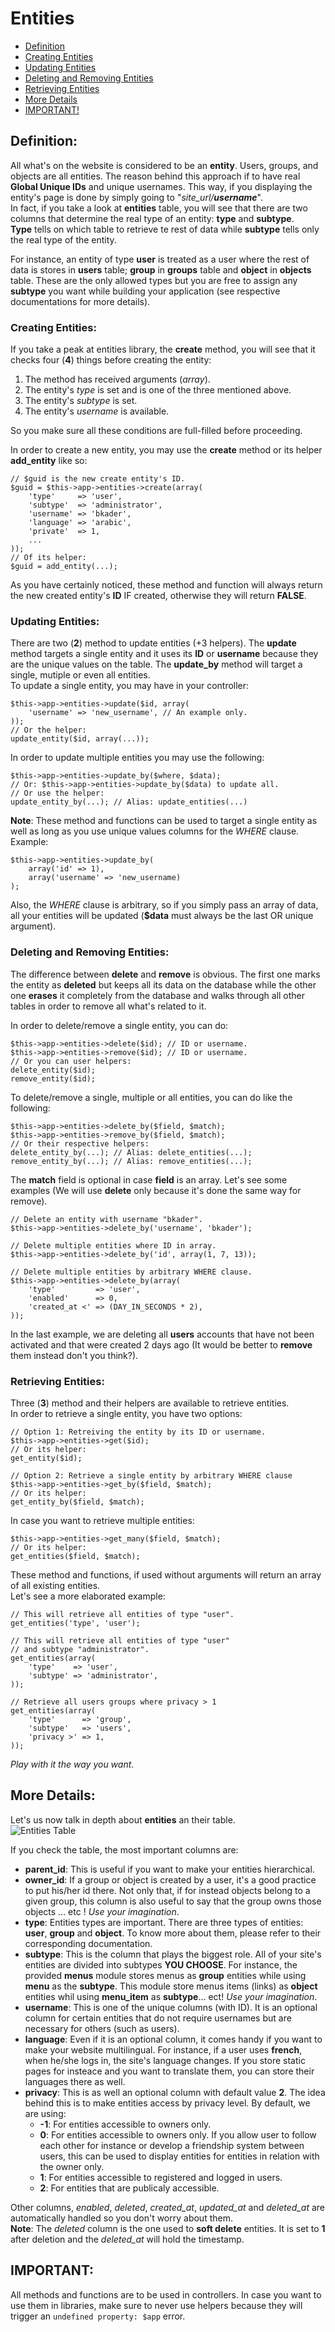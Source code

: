 # Entities

* [Definition](#markdown-header-definition)  
* [Creating Entities](#markdown-header-creating-entities)
* [Updating Entities](#markdown-header-updating-entities)
* [Deleting and Removing Entities](#markdown-header-deleting-and-removing-entities)
* [Retrieving Entities](#markdown-header-retrieving-entities)
* [More Details](#markdown-header-more-details)
* [IMPORTANT!](#markdown-header-important)  

## Definition:
All what's on the website is considered to be an **entity**. Users, groups, and objects are all entities. The reason behind this approach if to have real **Global Unique IDs** and unique usernames. This way, if you displaying the entity's page is done by simply going to "*site_url/__username__*".  
In fact, if you take a look at **entities** table, you will see that there are two columns that determine the real type of an entity: **type** and **subtype**.  
**Type** tells on which table to retrieve te rest of data while **subtype** tells only the real type of the entity.  

For instance, an entity of type **user** is treated as a user where the rest of data is stores in **users** table; **group** in **groups** table and **object** in **objects** table. These are the only allowed types but you are free to assign any **subtype** you want while building your application (see respective documentations for more details).

### Creating Entities:
If you take a peak at entities library, the **create** method, you will see that it checks four (**4**) things before creating the entity:  
1. The method has received arguments (*array*).
2. The entity's *type* is set and is one of the three mentioned above.
3. The entity's *subtype* is set.
4. The entity's *username* is available.

So you make sure all these conditions are full-filled before proceeding.  

In order to create a new entity, you may use the **create** method or its helper **add_entity** like so:  

    // $guid is the new create entity's ID.
    $guid = $this->app->entities->create(array(
	    'type'     => 'user',
	    'subtype'  => 'administrator',
	    'username' => 'bkader',
	    'language' => 'arabic',
	    'private'  => 1,
	    ...
    ));
    // Of its helper:
    $guid = add_entity(...);
As you have certainly noticed, these method and function will always return the new created entity's **ID** IF created, otherwise they will return **FALSE**.

### Updating Entities:
There are two (**2**) method to update entities (+3 helpers). The **update** method targets a single entity and it uses its **ID** or **username** because they are the unique values on the table. The **update_by** method will target a single, mutiple or even all entities.  
To update a single entity, you may have in your controller:  

    $this->app->entities->update($id, array(
	    'username' => 'new_username', // An example only.
    ));
    // Or the helper:
    update_entity($id, array(...));
In order to update multiple entities you may use the following:   

    $this->app->entities->update_by($where, $data);
    // Or: $this->app->entities->update_by($data) to update all.
    // Or use the helper:
    update_entity_by(...); // Alias: update_entities(...)
**Note**: These method and functions can be used to target a single entity as well as long as you use unique values columns for the *WHERE* clause. Example:

    $this->app->entities->update_by(
	    array('id' => 1), 
	    array('username' => 'new_username)
    );
Also, the *WHERE* clause is arbitrary, so if you simply pass an array of data, all your entities will be updated (**$data** must always be the last OR unique argument).

### Deleting and Removing Entities:
The difference between **delete** and **remove** is obvious. The first one marks the entity as **deleted** but keeps all its data on the database while the other one **erases** it completely from the database and walks through all other tables in order to remove all what's related to it.  

In order to delete/remove a single entity, you can do:  

    $this->app->entities->delete($id); // ID or username.
    $this->app->entities->remove($id); // ID or username.
    // Or you can user helpers:
    delete_entity($id);
    remove_entity($id);
To delete/remove a single, multiple or all entities, you can do like the following:  

    $this->app->entities->delete_by($field, $match);
    $this->app->entities->remove_by($field, $match);
    // Or their respective helpers:
    delete_entity_by(...); // Alias: delete_entities(...);
    remove_entity_by(...); // Alias: remove_entities(...);
The **match** field is optional in case **field** is an array. Let's see some examples (We will use **delete** only because it's done the same way for remove).  

    // Delete an entity with username "bkader".
    $this->app->entities->delete_by('username', 'bkader');

    // Delete multiple entities where ID in array.
    $this->app->entities->delete_by('id', array(1, 7, 13));

    // Delete multiple entities by arbitrary WHERE clause.
    $this->app->entities->delete_by(array(
	    'type'         => 'user',
	    'enabled'      => 0,
	    'created_at <' => (DAY_IN_SECONDS * 2),
    ));
In the last example, we are deleting all **users** accounts that have not been activated and that were created 2 days ago (It would be better to **remove** them instead don't you think?).

### Retrieving Entities:
Three (**3**) method and their helpers are available to retrieve entities.  
In order to retrieve a single entity, you have two options:

    // Option 1: Retreiving the entity by its ID or username.
    $this->app->entities->get($id);
    // Or its helper:
    get_entity($id);

    // Option 2: Retrieve a single entity by arbitrary WHERE clause
    $this->app->entities->get_by($field, $match);
    // Or its helper:
    get_entity_by($field, $match);
In case you want to retrieve multiple entities:  

    $this->app->entities->get_many($field, $match);
    // Or its helper:
    get_entities($field, $match);
These method and functions, if used without arguments will return an array of all existing entities.  
Let's see a more elaborated example:  

    // This will retrieve all entities of type "user".
    get_entities('type', 'user');

    // This will retrieve all entities of type "user"
    // and subtype "administrator".
    get_entities(array(
	    'type'    => 'user',
	    'subtype' => 'administrator',
    ));

    // Retrieve all users groups where privacy > 1
    get_entities(array(
	    'type'      => 'group',
	    'subtype'   => 'users',
	    'privacy >' => 1,
    ));
*Play with it the way you want*.

## More Details:
Let's us now talk in depth about **entities** an their table.  
![Entities Table](table_entities.png)  

If you check the table, the most important columns are:  
* __parent_id__: This is useful if you want to make your entities hierarchical.
* __owner_id__: If a group or object is created by a user, it's a good practice to put his/her id there. Not only that, if for instead objects belong to a given group, this column is also useful to say that the group owns those objects ... etc ! *Use your imagination*.
* __type__: Entities types are important. There are three types of entities: **user**, **group** and **object**. To know more about them, please refer to their corresponding documentation.
* __subtype__: This is the column that plays the biggest role. All of your site's entities are divided into subtypes **YOU CHOOSE**. For instance, the provided **menus** module stores menus as **group** entities while using **menu** as the **subtype**. This module store menus items (links) as **object** entities whil using **menu_item** as **subtype**... ect! *Use your imagination*.
* __username__: This is one of the unique columns (with ID). It is an optional column for certain entities that do not require usernames but are necessary for others (such as users).
* __language__: Even if it is an optional column, it comes handy if you want to make your website multilingual. For instance, if a user uses **french**, when he/she logs in, the site's language changes. If you store static pages for insteace and you want to translate them, you can store their languages there as well.
* __privacy__: This is as well an optional column with default value **2**. The idea behind this is to make entities access by privacy level. By default, we are using:
	* __-1__: For entities accessible to owners only.
	* __0__: For entities accessible to owners only. If you allow user to follow each other for instance or develop a friendship system between users, this can be used to display entities for entities in relation with the owner only.
	* __1__: For entities accessible to registered and logged in users.
	* __2__: For entities that are publicaly accessible.

Other columns, *enabled*, *deleted*, *created_at*, *updated_at* and *deleted_at* are automatically handled so you don't worry about them.  
**Note**: The *deleted* column is the one used to **soft delete** entities. It is set to **1** after deletion and the *deleted_at* will hold the timestamp.

## IMPORTANT:
All methods and functions are to be used in controllers. In case you want to use them in libraries, make sure to never use helpers because they will trigger an `undefined property: $app` error.

